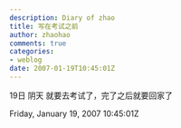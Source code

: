 ```yaml
---
description: Diary of zhao
title: 写在考试之前
author: zhaohao
comments: true
categories:
- weblog
date: 2007-01-19T10:45:01Z
---
```


19日 阴天 就要去考试了，完了之后就要回家了   

Friday, January 19, 2007 10:45:01Z

